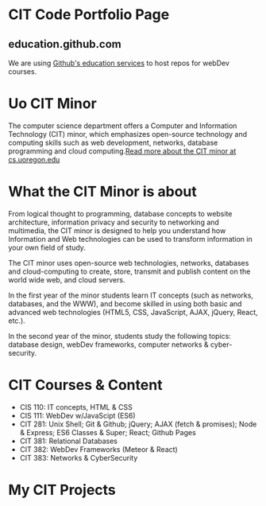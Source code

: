 # CIT Code Portfolio Page

## education.github.com
We are using [Github's education services](https://education.github.com/) to host repos for webDev courses.

# Uo CIT Minor
The computer science department offers a Computer and Information Technology (CIT) minor, which emphasizes open-source technology and computing skills such as web development, networks, database programming and cloud computing.[Read more about the CIT minor at cs.uoregon.edu](https://cs.uoregon.edu/undergraduate/cit-minor)

# What the CIT Minor is about
From logical thought to programming, database concepts to website architecture, information privacy and security to networking and multimedia, the CIT minor is designed to help you understand how Information and Web technologies can be used to transform information in your own field of study.

The CIT minor uses open-source web technologies, networks, databases and cloud-computing to create, store, transmit and publish content on the world wide web, and cloud servers.

In the first year of the minor students learn IT concepts (such as networks, databases, and the WWW), and become skilled in using both basic and advanced web technologies (HTML5, CSS, JavaScript, AJAX, jQuery, React, etc.).

In the second year of the minor, students study the following topics: database design, webDev frameworks, computer networks & cyber-security.

# CIT Courses & Content
* CIS 110: IT concepts, HTML & CSS
* CIS 111: WebDev w/JavaScipt (ES6)
* CIT 281: Unix Shell; Git & Github; jQuery; AJAX (fetch & promises); Node & Express; ES6 Classes & Super; React; Github Pages
* CIT 381: Relational Databases
* CIT 382: WebDev Frameworks (Meteor & React)
* CIT 383: Networks & CyberSecurity

# My CIT Projects
